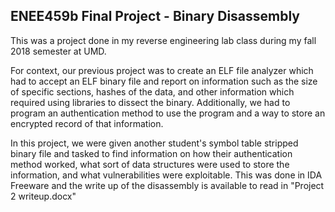 ## ENEE459b Final Project - Binary Disassembly 
This was a project done in my reverse engineering lab class during my fall 2018 semester at UMD. 

For context, our previous project was to create an ELF file analyzer which had to accept an ELF binary file and report on information such as the size of specific sections, hashes of the data, and other information which required using libraries to dissect the binary. Additionally, we had to program an authentication method to use the program and a way to store an encrypted record of that information. 

In this project, we were given another student's symbol table stripped binary file and tasked to find information on how their authentication method worked, what sort of data structures were used to store the information, and what vulnerabilities were exploitable. This was done in IDA Freeware and the write up of the disassembly is available to read in "Project 2 writeup.docx"
